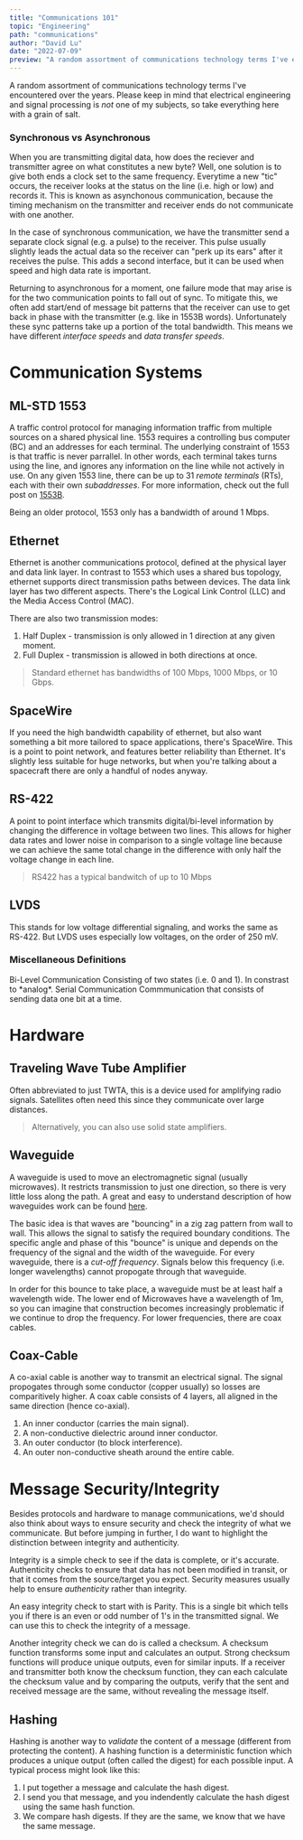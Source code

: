 ```yaml
---
title: "Communications 101"
topic: "Engineering"
path: "communications"
author: "David Lu"
date: "2022-07-09"
preview: "A random assortment of communications technology terms I've encountered over the years."
---
```


A random assortment of communications technology terms I've encountered over the years. Please keep in mind that electrical engineering and signal processing is *not* one of my subjects, so take everything here with a grain of salt. 


### Synchronous vs Asynchronous

When you are transmitting digital data, how does the reciever and transmitter agree on what constitutes a new byte? Well, one solution is to give both ends a clock set to the same frequency. Everytime a new "tic" occurs, the receiver looks at the status on the line (i.e. high or low) and records it. This is known as asynchonous communication, because the timing mechanism on the transmitter and receiver ends do not communicate with one another. 

In the case of synchronous communication, we have the transmitter send a separate clock signal (e.g. a pulse) to the receiver. This pulse usually slightly leads the actual data so the receiver can "perk up its ears" after it receives the pulse. This adds a second interface, but it can be used when speed and high data rate is important.

Returning to asynchronous for a moment, one failure mode that may arise is for the two communication points to fall out of sync. To mitigate this, we often add start/end of message bit patterns that the receiver can use to get back in phase with the transmitter (e.g. like in 1553B words). Unfortunately these sync patterns take up a portion of the total bandwidth. This means we have different *interface speeds* and *data transfer speeds*. 

# Communication Systems

<v-divider></v-divider>

## ML-STD 1553

A traffic control protocol for managing information traffic from multiple sources on a shared physical line. 1553 requires a controlling bus computer (BC) and an addresses for each terminal. The underlying constraint of 1553 is that traffic is never parrallel. In other words, each terminal takes turns using the line, and ignores any information on the line while not actively in use. On any given 1553 line, there can be up to 31 *remote terminals* (RTs), each with their own *subaddresses*. For more information, check out the full post on [1553B](/posts/1553B/). 

<v-card variant="tonal" class="mb-5">
  <v-card-text>
    Being an older protocol, 1553 only has a bandwidth of around 1 Mbps.
  </v-card-text>
</v-card>


## Ethernet

Ethernet is another communications protocol, defined at the physical layer and data link layer. In contrast to 1553 which uses a shared bus topology, ethernet supports direct transmission paths between devices. The data link layer has two different aspects. There's the Logical Link Control (LLC) and the Media Access Control (MAC).

There are also two transmission modes:

1. Half Duplex - transmission is only allowed in 1 direction at any given moment.
2. Full Duplex - transmission is allowed in both directions at once.

> Standard ethernet has bandwidths of 100 Mbps, 1000 Mbps, or 10 Gbps. 

## SpaceWire

If you need the high bandwidth capability of ethernet, but also want something a bit more tailored to space applications, there's SpaceWire. This is a point to point network, and features better reliability than Ethernet. It's slightly less suitable for huge networks, but when you're talking about a spacecraft there are only a handful of nodes anyway. 


## RS-422

A point to point interface which transmits digital/bi-level information by changing the difference in voltage between two lines. This allows for higher data rates and lower noise in comparison to a single voltage line because we can achieve the same total change in the difference with only half the voltage change in each line. 

> RS422 has a typical bandwitch of up to 10 Mbps

## LVDS

This stands for low voltage differential signaling, and works the same as RS-422. But LVDS uses especially low voltages, on the order of 250 mV. 

### Miscellaneous Definitions

<v-card variant="tonal" class="mb-5 mt-5">
    <v-card-title>Bi-Level Communication</v-card-title>
    <v-card-text>
    Consisting of two states (i.e. 0 and 1). In constrast to *analog*.
    </v-card-text>
</v-card>

<v-card variant="tonal" class="mb-5">
    <v-card-title>Serial Communication</v-card-title>
    <v-card-text>
    Commmunication that consists of sending data one bit at a time. 
    </v-card-text>
</v-card>


# Hardware

<v-divider></v-divider>

## Traveling Wave Tube Amplifier

Often abbreviated to just TWTA, this is a device used for amplifying radio signals. Satellites often need this since they communicate over large distances. 

> Alternatively, you can also use solid state amplifiers. 

## Waveguide

A waveguide is used to move an electromagnetic signal (usually microwaves). It restricts transmission to just one direction, so there is very little loss along the path. A great and easy to understand description of how waveguides work can be found [here](https://www.pa3fwm.nl/technotes/tn21-how-does-a-waveguide-work.html).

The basic idea is that waves are "bouncing" in a zig zag pattern from wall to wall. This allows the signal to satisfy the required boundary conditions. The specific angle and phase of this "bounce" is unique and depends on the frequency of the signal and the width of the waveguide. For every waveguide, there is a *cut-off frequency*. Signals below this frequency (i.e. longer wavelengths) cannot propogate through that waveguide. 

In order for this bounce to take place, a waveguide must be at least half a wavelength wide. The lower end of Microwaves have a wavelength of 1m, so you can imagine that construction becomes increasingly problematic if we continue to drop the frequency. For lower frequencies, there are coax cables.

## Coax-Cable

A co-axial cable is another way to transmit an electrical signal. The signal propogates through some conductor (copper usually) so losses are comparitively higher. A coax cable consists of 4 layers, all aligned in the same direction (hence co-axial).

1. An inner conductor (carries the main signal).
2. A non-conductive dielectric around inner conductor.
3. An outer conductor (to block interference).
4. An outer non-conductive sheath around the entire cable. 

# Message Security/Integrity

<v-divider></v-divider>

Besides protocols and hardware to manage communications, we'd should also think about ways to ensure security and check the integrity of what we communicate. But before jumping in further, I do want to highlight the distinction between integrity and authenticity. 

Integrity is a simple check to see if the data is complete, or it's accurate. Authenticity checks to ensure that data has not been modified in transit, or that it comes from the source/target you expect. Security measures usually help to ensure *authenticity* rather than integrity.  

An easy integrity check to start with is Parity. This is a single bit which tells you if there is an even or odd number of 1's in the transmitted signal. We can use this to check the integrity of a message.

Another integrity check we can do is called a checksum. A checksum function transforms some input and calculates an output. Strong checksum functions will produce unique outputs, even for similar inputs. If a receiver and transmitter both know the checksum function, they can each calculate the checksum value and by comparing the outputs, verify that the sent and received message are the same, without revealing the message itself. 

## Hashing

Hashing is another way to *validate* the content of a message (different from protecting the content). A hashing function is a deterministic function which produces a unique output (often called the digest) for each possible input. A typical process might look like this:

1. I put together a message and calculate the hash digest.
2. I send you that message, and you indendently calculate the hash digest using the same hash function.
3. We compare hash digests. If they are the same, we know that we have the same message. 



